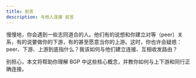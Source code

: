 ```yaml
---
title: 前言
description: 与他人连接 前言
---
```


慢慢地，你会遇到一些志同道合的人。他们有的说想和你建立对等（peer）关系，有的说要做你的下游，有的甚至愿意当你的上游。这时，你也许会疑惑：peer、下游、上游到底指什么？我该如何与他们建立连接、互相收发路由？

别担心，本文将帮助你理解 BGP 中这些核心概念，并教你如何与上下游和同行正确连接。
